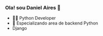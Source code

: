 ### Ola! sou Daniel Aires 🖖

- 🧑‍💻 Python Developer
- 🌱 Especializando area de backend Python
- Django


